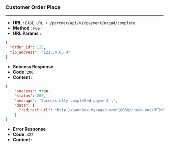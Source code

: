 ### Customer Order Place
___
* **URL :** `BASE_URL + /partner/api/v1/payment/nagad/complete`
* **Method :** `POST`
* **URL Params :**

```json
{
  "order_id": 123,
  "ip_address": "123.34.65.4"
}

```
* **Success Response**
* **Code :**`200`
* **Content :**
```json
{
    "success": true,
    "status": 200,
    "message": "Successfully completed payment .",
    "data": {
      "redirect_url": "http://sandbox.mynagad.com:10060/check-out/MTIwNzEyMjIxNzM1NS42ODMwMDIwMDcxMDQyMjUuMDAwNTQ3OC40YzBiZGJlMTdhNzJmODk0N2U4Yg=="
    }
}
 ```
* **Error Response**
* **Code :**`422`
* **Content :**
```json
```


